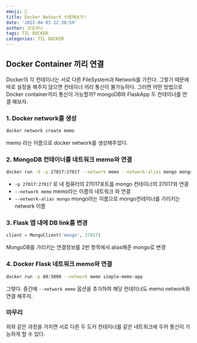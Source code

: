 ```yaml
---
emoji: 🦬
title: Docker Network 사용해보자!
date: '2022-04-03 22:30:59'
author: 코딩쿠니
tags: TIL DOCKER
categories: TIL DOCKER
---
```


## Docker Container 끼리 연결
Docker의 각 컨테이너는 서로 다른 FileSystem과 Network를 가진다. 그렇기 때문에 따로 설정을 해주지 않으면 컨테이너 끼리 통신이 불가능하다. 그러면 어떤 방법으로 Docker container끼리 통신이 가능할까? mongoDB와 FlaskApp 두 컨테이너를 연결 해보자.

### 1. Docker network를 생성
```zsh
docker network create memo
```
memo 라는 이름으로 docker network를 생성해주었다.

### 2. MongoDB 컨테이너를 네트워크 memo와 연결
```zsh
docker run -d -p 27017:27017 --network memo --network-alias mongo mongo
```
* `-p 27017:27017` 로 내 컴퓨터의 27017포트를 mongo 컨테이너의 27017와 연결
* `--network memo` memo라는 이름의 네트워크 와 연결
* `--network-alias mongo` mongo라는 이름으로 mongo컨테이너를 가리키는 network 이름

### 3. Flask 앱 내에 DB link를 변경
```python
client = MongoClient('mongo', 27017) 
```
MongoDB를 가리키는 연결정보를 2번 항목에서 alias해준 mongo로 변경

### 4. Docker Flask 네트워크 memo와 연결 
```zsh
docker run -p 80:5000 --network memo simple-memo-app
```
그렇다. 중간에 `--network memo` 옵션을 추가하여 해당 컨테이너도 memo network와 연결 해주자.

### 마무리
위와 같은 과정을 거치면 서로 다른 두 도커 컨테이너를 같은 네트워크에 두어 통신이 가능하게 할 수 있다.

```toc
```